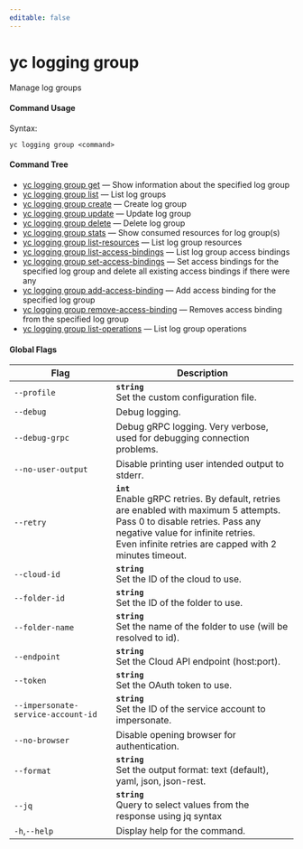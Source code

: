 ```yaml
---
editable: false
---
```


# yc logging group

Manage log groups

#### Command Usage

Syntax: 

`yc logging group <command>`

#### Command Tree

- [yc logging group get](get.md) — Show information about the specified log group
- [yc logging group list](list.md) — List log groups
- [yc logging group create](create.md) — Create log group
- [yc logging group update](update.md) — Update log group
- [yc logging group delete](delete.md) — Delete log group
- [yc logging group stats](stats.md) — Show consumed resources for log group(s)
- [yc logging group list-resources](list-resources.md) — List log group resources
- [yc logging group list-access-bindings](list-access-bindings.md) — List log group access bindings
- [yc logging group set-access-bindings](set-access-bindings.md) — Set access bindings for the specified log group and delete all existing access bindings if there were any
- [yc logging group add-access-binding](add-access-binding.md) — Add access binding for the specified log group
- [yc logging group remove-access-binding](remove-access-binding.md) — Removes access binding from the specified log group
- [yc logging group list-operations](list-operations.md) — List log group operations

#### Global Flags

| Flag | Description |
|----|----|
|`--profile`|<b>`string`</b><br/>Set the custom configuration file.|
|`--debug`|Debug logging.|
|`--debug-grpc`|Debug gRPC logging. Very verbose, used for debugging connection problems.|
|`--no-user-output`|Disable printing user intended output to stderr.|
|`--retry`|<b>`int`</b><br/>Enable gRPC retries. By default, retries are enabled with maximum 5 attempts.<br/>Pass 0 to disable retries. Pass any negative value for infinite retries.<br/>Even infinite retries are capped with 2 minutes timeout.|
|`--cloud-id`|<b>`string`</b><br/>Set the ID of the cloud to use.|
|`--folder-id`|<b>`string`</b><br/>Set the ID of the folder to use.|
|`--folder-name`|<b>`string`</b><br/>Set the name of the folder to use (will be resolved to id).|
|`--endpoint`|<b>`string`</b><br/>Set the Cloud API endpoint (host:port).|
|`--token`|<b>`string`</b><br/>Set the OAuth token to use.|
|`--impersonate-service-account-id`|<b>`string`</b><br/>Set the ID of the service account to impersonate.|
|`--no-browser`|Disable opening browser for authentication.|
|`--format`|<b>`string`</b><br/>Set the output format: text (default), yaml, json, json-rest.|
|`--jq`|<b>`string`</b><br/>Query to select values from the response using jq syntax|
|`-h`,`--help`|Display help for the command.|
